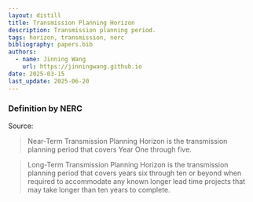```yaml
---
layout: distill
title: Transmission Planning Horizon
description: Transmission planning period.
tags: horizon, transmission, nerc
bibliography: papers.bib
authors:
  - name: Jinning Wang
    url: https://jinningwang.github.io
date: 2025-03-15
last_update: 2025-06-20
---
```


### Definition by NERC

Source: <d-cite key="nerc2024glossary"></d-cite>

> Near-Term Transmission Planning Horizon is the transmission planning period that covers Year One through five.

> Long-Term Transmission Planning Horizon is the transmission planning period that covers years six through ten or beyond when required to accommodate any known longer lead time projects that may take longer than ten years to complete.
